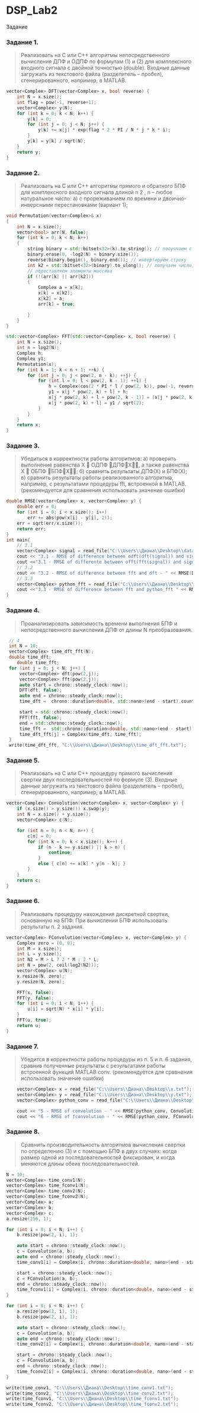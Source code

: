 # DSP_Lab2
Задание
### Задание 1. 
  > Реализовать на С или С++ алгоритмы непосредственного вычисления ДПФ и ОДПФ по формулам (1) и (2) для комплексного входного сигнала с двойной точностью (double). Входные данные загружать из текстового файла (разделитель – пробел), сгенерированного, например, в MATLAB.
```c++
vector<Complex> DFT(vector<Complex> x, bool reverse) {
    int N = x.size();
    int flag = pow(-1, reverse+1);
    vector<Complex> y(N);
    for (int k = 0; k < N; k++) {
        y[k] = 0;
        for (int j = 0; j < N; j++) {
            y[k] += x[j] * exp(flag * 2 * PI / N * j * k * i);
        }
        y[k] = y[k] / sqrt(N);
    }
    return y;
}
```
### Задание 2. 
  >Реализовать на С или С++ алгоритмы прямого и обратного БПФ для
  комплексного входного сигнала длиной n 2 , n – любое натуральное число:
  а) с прореживанием по времени и двоично-инверсными перестановками
  (вариант 1);
```c++
void Permutation(vector<Complex>& x)
{
    int N = x.size();
    vector<bool> arr(N, false);
    for (int k = 0; k < N; k++)
    {
        string binary = std::bitset<32>(k).to_string(); // получчаем строку - двоичное представление числа
        binary.erase(0, -log2(N) + binary.size());
        reverse(binary.begin(), binary.end()); // инвертируем строку
        int k2 = std::bitset<32>(binary).to_ulong(); // получаем число, соответствующее инвертированной строке
        // переставляем элементы массива
        if (!(arr[k] || arr[k2]))
        {
            Complex a = x[k];
            x[k] = x[k2];
            x[k2] = a;
            arr[k] = true;

        }
    }
}

std::vector<Complex> FFT(std::vector<Complex> x, bool reverse) {
    int N = x.size();
    int n = log2(N);
    Complex h;
    Complex y1;
    Permutation(x);
    for (int k = 1; k < n + 1; ++k) {
        for (int j = 0; j < pow(2, n - k); ++j) {
            for (int l = 0; l < pow(2, k - 1); ++l) {
                h = Complex(cos(2 * PI * l / pow(2, k)), pow(-1, reverse+1) * sin(2 * PI * l / pow(2, k))) * x[j * pow(2, k) + l + pow(2, k - 1)]; //w_n^k*y1(k)
                y1 = x[j * pow(2, k) + l] + h;
                x[j * pow(2, k) + l + pow(2, k - 1)] = (x[j * pow(2, k) + l] - h) / sqrt(2);
                x[j * pow(2, k) + l] = y1 / sqrt(2);
            }
        }
    }
    return x;
}

```
### Задание 3.
  > Убедиться в корректности работы алгоритмов:
  а) проверить выполнение равенства X  ОДПФ ДПФX, а также равенства
  X  ОБПФ БПФX;
  б) сравнить результаты ДПФ(Х) и БПФ(Х);
  в) сравнить результаты работы реализованного алгоритма, например, с
  результатами процедуры fft, встроенной в MATLAB.
  (рекомендуется для сравнения использовать значение ошибки)
```c++
double RMSE(vector<Complex> x, vector<Complex> y) {
    double err = 0;
    for (int i = 0; i < x.size(); i++)
        err += abs(pow(x[i] - y[i], 2));
    err = sqrt(err/x.size());
    return err;
}
int main{
    // 3.1
    vector<Complex> signal = read_file("C:\\Users\\Диана\\Desktop\\data.txt");
    cout << "3.1 - RMSE of difference between odft(dft(signal)) and signal - " << RMSE(signal, DFT(DFT(signal, false), true)) << endl;
    cout <<"3.1 - RMSE of differente between offt(fft(signal)) and signal - " << RMSE(signal, FFT(FFT(signal, false), true)) << endl;
    // 3.2
    cout << "3.2 - RMSE of difference between fft and dft - " << RMSE(DFT(signal, false), FFT(signal, false)) << endl;
    // 3.3
    vector<Complex> python_fft = read_file("C:\\Users\\Диана\\Desktop\\fft_python.txt");
    cout <<"3.3 - RMSE of difference between fft and python_fft " << RMSE(python_fft, FFT(signal, false)) << endl;
}
```
> 
### Задание 4.
  > Проанализировать зависимость времени выполнения БПФ и непосредственного
  вычисления ДПФ от длины N преобразования.
```c++
 // 4
 int N = 10;
 vector<Complex> time_dft_fft(N);
 double time_dft;
	double time_fft;
 for (int j = 0; j < N; j++) {
     vector<Complex> dft(pow(2,j));
     vector<Complex> fft(pow(2,j));
     auto start = chrono::steady_clock::now();
     DFT(dft, false);
     auto end = chrono::steady_clock::now();
     time_dft =  chrono::duration<double, std::nano>(end - start).count();

     start = std::chrono::steady_clock::now();
     FFT(fft, false);
     end = std::chrono::steady_clock::now();
     time_fft =  std::chrono::duration<double, std::nano>(end - start).count();
     time_dft_fft[j] = Complex(time_dft, time_fft);
 }
 write(time_dft_fft, "C:\\Users\\Диана\\Desktop\\time_dft_fft.txt");
```
### Задание 5.
  > Реализовать на С или С++ процедуру прямого вычисления свертки двух
  последовательностей по формуле (3). Входные данные загружать из текстового
  файла (разделитель – пробел), сгенерированного, например, в MATLAB.
```c++
vector<Complex> Convolution(vector<Complex> x, vector<Complex> y) {
    if (x.size() > y.size()) x.swap(y);
    int N = x.size() + y.size();
    vector<Complex> c(N);

    for (int n = 0; n < N; n++) {
        c[n] = 0;
        for (int k = 0; k < x.size(); k++) {
            if (n - k >= y.size() || k > n) {
                continue;
            }
            else { c[n] += x[k] * y[n - k]; }
        }
    }
    return c;
}
```
### Задание 6. 
  > Реализовать процедуру нахождения дискретной свертки, основанную на БПФ.
  При вычислении БПФ использовать результаты п. 2 задания.
```c++
vector<Complex> FConvolution(vector<Complex> x, vector<Complex> y) {
    Complex zero = (0, 0);
    int M = x.size();
    int L = y.size();
    int N2 = M > L ? 2 * M : 2 * L;
    int N = pow(2, ceil(log2(N2)));
    vector<Complex> u(N);
    x.resize(N, zero);
    y.resize(N, zero);

    FFT(x, false);
    FFT(y, false);
    for (int i = 0; i < N; i++) {
        u[i] = sqrt(N) * x[i] * y[i];
    }
    FFT(u, true);
    return u;
}
```
### Задание 7. 
  > Убедится в корректности работы процедуры из п. 5 и п. 6 задания, сравнив
  полученные результаты с результатами работы встроенной функций MATLAB
  conv. (рекомендуется для сравнения использовать значение ошибки)
```c++
    vector<Complex> x = read_file("C:\\Users\\Диана\\Desktop\\x.txt");
    vector<Complex> y = read_file("C:\\Users\\Диана\\Desktop\\y.txt");
    vector<Complex> python_conv = read_file("C:\\Users\\Диана\\Desktop\\python_conv.txt");

    cout << "5 - RMSE of convolution - " << RMSE(python_conv, Convolution(x, y)) << endl;
    cout << "6 - RMSE of fconvolution - " << RMSE(python_conv, FConvolution(x, y)) << endl;
```
### Задание 8.
  > Сравнить производительность алгоритмов вычисления свертки по
  определению (3) и с помощью БПФ в двух случаях: когда размер одной из
  последовательностей фиксирован, и когда меняются длины обеих
  последовательностей.
```c++
N = 10;
vector<Complex> time_conv1(N);
vector<Complex> time_fconv1(N);
vector<Complex> time_conv2(N);
vector<Complex> time_fconv2(N);
vector<Complex> a;
vector<Complex> b;
vector<Complex> c;
a.resize(256, 1);

for (int i = 0; i < N; i++) {
    b.resize(pow(2, i), 1);

    auto start = chrono::steady_clock::now();
    c = Convolution(a, b);
    auto end = chrono::steady_clock::now();
    time_conv1[i] = Complex(i, chrono::duration<double, nano>(end - start).count());

    start = chrono::steady_clock::now();
    c = FConvolution(a, b);
    end = chrono::steady_clock::now();
    time_fconv1[i] = Complex(i, chrono::duration<double, nano>(end - start).count());
}

for (int i = 0; i < N; i++) {
    a.resize(pow(2, i), 1);
    b.resize(pow(2, i), 1);

    auto start = chrono::steady_clock::now();
    c = Convolution(a, b);
    auto end = chrono::steady_clock::now();
    time_conv2[i] = Complex(i, chrono::duration<double, nano>(end - start).count());

    start = chrono::steady_clock::now();
    c = FConvolution(a, b);
    end = chrono::steady_clock::now();
    time_fconv2[i] = Complex(i, chrono::duration<double, nano>(end - start).count());
}

write(time_conv1, "C:\\Users\\Диана\\Desktop\\time_conv1.txt");
write(time_conv2, "C:\\Users\\Диана\\Desktop\\time_conv2.txt");
write(time_fconv1, "C:\\Users\\Диана\\Desktop\\time_fconv1.txt");
write(time_fconv2, "C:\\Users\\Диана\\Desktop\\time_fconv2.txt");
```
